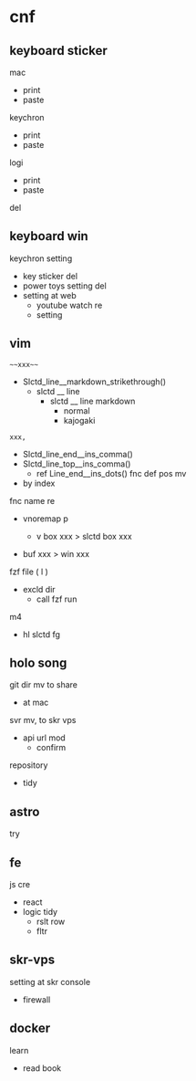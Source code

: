 
# cnf


## keyboard sticker

mac
- print
- paste

keychron
- print
- paste

logi
- print
- paste

del


## keyboard win

keychron setting
- key sticker del
- power toys setting del
- setting at web
  - youtube watch re
  - setting


## vim

`~~xxx~~`
- Slctd_line__markdown_strikethrough()
  - slctd __ line
    - slctd __ line markdown
      - normal
      - kajogaki

`xxx,`
- Slctd_line_end__ins_comma()
- Slctd_line_top__ins_comma()
  - ref Line_end__ins_dots()
fnc def pos mv
- by index


fnc name re
- vnoremap p
  - v box xxx > slctd box xxx

- buf xxx > win xxx


fzf file ( <leader>l )
- excld dir
  - call fzf run


m4
- hl slctd fg


## holo song

git dir mv to share
- at mac


svr mv, to skr vps
- api url mod
  - confirm


repository
- tidy


## astro

try


## fe

js cre
- react
- logic tidy
  - rslt row
  - fltr


## skr-vps

setting at skr console
- firewall


## docker

learn
- read book


